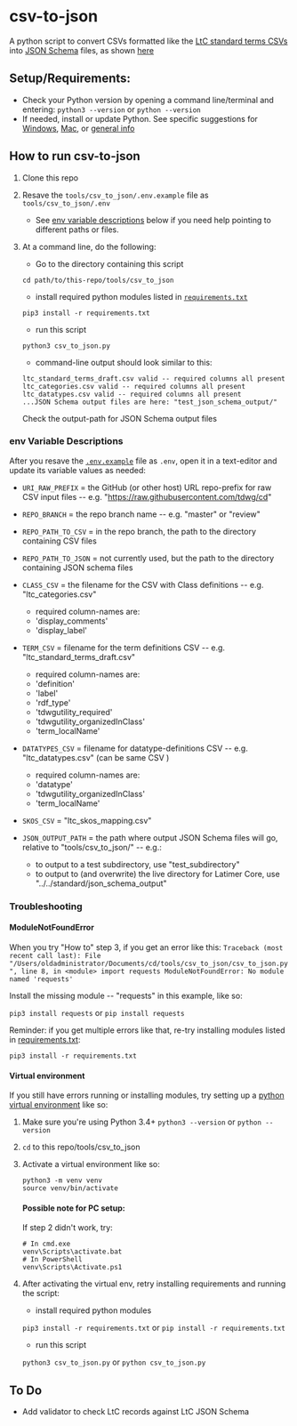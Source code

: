 # csv-to-json

A python script to convert CSVs formatted like the [LtC standard terms CSVs](../../standard/terms) into [JSON Schema](https://json-schema.org/) files, as shown [here](../../standard/json-schema)


## Setup/Requirements:

- Check your Python version by opening a command line/terminal and entering: `python3 --version` or `python --version`
- If needed, install or update Python. See specific suggestions for [Windows](https://learn.microsoft.com/en-us/windows/python/beginners#install-python), [Mac](https://www.makeuseof.com/how-to-install-python-on-mac/), or [general info](https://www.python.org/downloads/)


## How to run csv-to-json

1. Clone this repo

2. Resave the `tools/csv_to_json/.env.example` file as  `tools/csv_to_json/.env`
    - See [env variable descriptions](#env-variable-descriptions) below if you need help pointing to different paths or files.

3. At a command line, do the following:
    - Go to the directory containing this script

    `cd path/to/this-repo/tools/csv_to_json`

    - install required python modules listed in [`requirements.txt`](requirements.txt)

    `pip3 install -r requirements.txt`

    - run this script

    `python3 csv_to_json.py`

    - command-line output should look similar to this:

    ```
    ltc_standard_terms_draft.csv valid -- required columns all present
    ltc_categories.csv valid -- required columns all present
    ltc_datatypes.csv valid -- required columns all present
    ...JSON Schema output files are here: "test_json_schema_output/"
    ```

    Check the output-path for JSON Schema output files


### env Variable Descriptions

After you resave the [`.env.example`](.env.example) file as `.env`, open it in a text-editor and update its variable values as needed:

- `URI_RAW_PREFIX` = the GitHub (or other host) URL repo-prefix for raw CSV input files -- e.g. "https://raw.githubusercontent.com/tdwg/cd"
- `REPO_BRANCH` = the repo branch name -- e.g. "master" or "review"
- `REPO_PATH_TO_CSV` = in the repo branch, the path to the directory containing CSV files
- `REPO_PATH_TO_JSON` = not currently used, but the path to the directory containing JSON schema files

- `CLASS_CSV` = the filename for the CSV with Class definitions -- e.g. "ltc_categories.csv"
    - required column-names are: 
    - 'display_comments'
    - 'display_label'

- `TERM_CSV` = filename for the term definitions CSV -- e.g. "ltc_standard_terms_draft.csv"
    - required column-names are: 
    - 'definition'
    - 'label'
    - 'rdf_type'
    - 'tdwgutility_required'
    - 'tdwgutility_organizedInClass'
    - 'term_localName'

- `DATATYPES_CSV` = filename for datatype-definitions CSV -- e.g. "ltc_datatypes.csv" (can be same CSV )
    - required column-names are:
    - 'datatype'
    - 'tdwgutility_organizedInClass'
    - 'term_localName'

- `SKOS_CSV` = "ltc_skos_mapping.csv"

- `JSON_OUTPUT_PATH` = the path where output JSON Schema files will go, relative to "tools/csv_to_json/" -- e.g.:
    - to output to a test subdirectory, use "test_subdirectory"
    - to output to (and overwrite) the live directory for Latimer Core, use "../../standard/json_schema_output"


### Troubleshooting

####  ModuleNotFoundError
When you try "How to" step 3, if you get an error like this:
    ```
    Traceback (most recent call last):
    File "/Users/oldadministrator/Documents/cd/tools/csv_to_json/csv_to_json.py", line 8, in <module>
        import requests
    ModuleNotFoundError: No module named 'requests'
    ```

Install the missing module -- "requests" in this example, like so:

`pip3 install requests` or `pip install requests`

Reminder:  if you get multiple errors like that, re-try installing modules listed in [requirements.txt](requirements.txt):

`pip3 install -r requirements.txt`


#### Virtual environment
If you still have errors running or installing modules, try setting up a [python virtual environment](https://docs.python.org/3/library/venv.html) like so:

1. Make sure you're using Python 3.4+
    `python3 --version`  or  `python --version`

2. `cd` to this repo/tools/csv_to_json

3. Activate a virtual environment like so:

    ```
    python3 -m venv venv
    source venv/bin/activate
    ```

    #### Possible note for PC setup:
    If step 2 didn't work, try: 

    ```
    # In cmd.exe
    venv\Scripts\activate.bat
    # In PowerShell
    venv\Scripts\Activate.ps1
    ```

4. After activating the virtual env, retry installing requirements and running the script:

    - install required python modules

    `pip3 install -r requirements.txt`  or  `pip install -r requirements.txt`

    - run this script

    `python3 csv_to_json.py`  or  `python csv_to_json.py`


## To Do

- Add validator to check LtC records against LtC JSON Schema